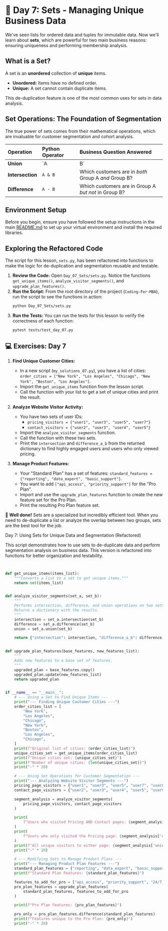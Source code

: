 # 📘 Day 7: Sets - Managing Unique Business Data

We've seen lists for ordered data and tuples for immutable data. Now we'll learn about **sets**, which are powerful for two main business reasons: ensuring uniqueness and performing membership analysis.

## What is a Set?

A set is an **unordered** collection of **unique** items.

- **Unordered:** Items have no defined order.
- **Unique:** A set cannot contain duplicate items.

This de-duplication feature is one of the most common uses for sets in data analysis.

## Set Operations: The Foundation of Segmentation

The true power of sets comes from their mathematical operations, which are invaluable for customer segmentation and cohort analysis.

| Operation | Python Operator | Business Question Answered |
| :------------- | :-------------- | :------------------------------------------------------- |
| **Union** | `A | B` | What is the total unique audience for two groups? |
| **Intersection** | `A & B` | Which customers are in *both* Group A *and* Group B? |
| **Difference** | `A - B` | Which customers are in Group A *but not* in Group B? |

## Environment Setup

Before you begin, ensure you have followed the setup instructions in the main [README.md](../../README.md) to set up your virtual environment and install the required libraries.

## Exploring the Refactored Code

The script for this lesson, `sets.py`, has been refactored into functions to make the logic for de-duplication and segmentation reusable and testable.

1. **Review the Code:** Open `Day_07_Sets/sets.py`. Notice the functions `get_unique_items()`, `analyze_visitor_segments()`, and `upgrade_plan_features()`.
1. **Run the Script:** From the root directory of the project (`Coding-For-MBA`), run the script to see the functions in action:
   ```bash
   python Day_07_Sets/sets.py
   ```
1. **Run the Tests:** You can run the tests for this lesson to verify the correctness of each function:
   ```bash
   pytest tests/test_day_07.py
   ```

## 💻 Exercises: Day 7

1. **Find Unique Customer Cities:**

   - In a new script (`my_solutions_07.py`), you have a list of cities: `order_cities = ["New York", "Los Angeles", "Chicago", "New York", "Boston", "Los Angeles"]`.
   - Import the `get_unique_items` function from the lesson script.
   - Call the function with your list to get a set of unique cities and print the result.

1. **Analyze Website Visitor Activity:**

   - You have two sets of user IDs:
     - `pricing_visitors = {"user1", "user3", "user5", "user7"}`
     - `contact_visitors = {"user2", "user3", "user4", "user5"}`
   - Import the `analyze_visitor_segments` function.
   - Call the function with these two sets.
   - Print the `intersection` and `difference_a_b` from the returned dictionary to find highly engaged users and users who only viewed pricing.

1. **Manage Product Features:**

   - Your "Standard Plan" has a set of features: `standard_features = {"reporting", "data_export", "basic_support"}`.
   - You want to add `["api_access", "priority_support"]` for the "Pro Plan".
   - Import and use the `upgrade_plan_features` function to create the new feature set for the Pro Plan.
   - Print the resulting Pro Plan feature set.

🎉 **Well done!** Sets are a specialized but incredibly efficient tool. When you need to de-duplicate a list or analyze the overlap between two groups, sets are the best tool for the job.

Day 7: Using Sets for Unique Data and Segmentation (Refactored)

This script demonstrates how to use sets to de-duplicate data
and perform segmentation analysis on business data. This version
is refactored into functions for better organization and testability.

```python


def get_unique_items(items_list):
    """Converts a list to a set to get unique items."""
    return set(items_list)


def analyze_visitor_segments(set_a, set_b):
    """
    Performs intersection, difference, and union operations on two sets.
    Returns a dictionary with the results.
    """
    intersection = set_a.intersection(set_b)
    difference = set_a.difference(set_b)
    union = set_a.union(set_b)

    return {"intersection": intersection, "difference_a_b": difference, "union": union}


def upgrade_plan_features(base_features, new_features_list):
    """
    Adds new features to a base set of features.
    """
    upgraded_plan = base_features.copy()
    upgraded_plan.update(new_features_list)
    return upgraded_plan


if __name__ == "__main__":
    # --- Using a Set to Find Unique Items ---
    print("--- Finding Unique Customer Cities ---")
    order_cities_list = [
        "New York",
        "Los Angeles",
        "Chicago",
        "New York",
        "Boston",
        "Los Angeles",
        "Chicago",
    ]
    print(f"Original list of cities: {order_cities_list}")
    unique_cities_set = get_unique_items(order_cities_list)
    print(f"Unique cities set: {unique_cities_set}")
    print(f"Number of unique cities: {len(unique_cities_set)}")
    print("-" * 20)

    # --- Using Set Operations for Customer Segmentation ---
    print("--- Analyzing Website Visitor Segments ---")
    pricing_page_visitors = {"user1", "user3", "user5", "user7", "user8"}
    contact_page_visitors = {"user2", "user3", "user4", "user5", "user9"}

    segment_analysis = analyze_visitor_segments(
        pricing_page_visitors, contact_page_visitors
    )

    print(
        f"Users who visited Pricing AND Contact pages: {segment_analysis['intersection']}"
    )
    print(
        f"Users who only visited the Pricing page: {segment_analysis['difference_a_b']}"
    )
    print(f"All unique visitors to either page: {segment_analysis['union']}")
    print("-" * 20)

    # --- Modifying Sets to Manage Product Plans ---
    print("--- Managing Product Plan Features ---")
    standard_plan_features = {"reporting", "data_export", "basic_support"}
    print(f"Standard Plan Features: {standard_plan_features}")

    features_to_add_for_pro = ["api_access", "priority_support", "24/7_monitoring"]
    pro_plan_features = upgrade_plan_features(
        standard_plan_features, features_to_add_for_pro
    )

    print(f"Pro Plan Features: {pro_plan_features}")

    pro_only = pro_plan_features.difference(standard_plan_features)
    print(f"Features unique to the Pro Plan: {pro_only}")
    print("-" * 20)

```
